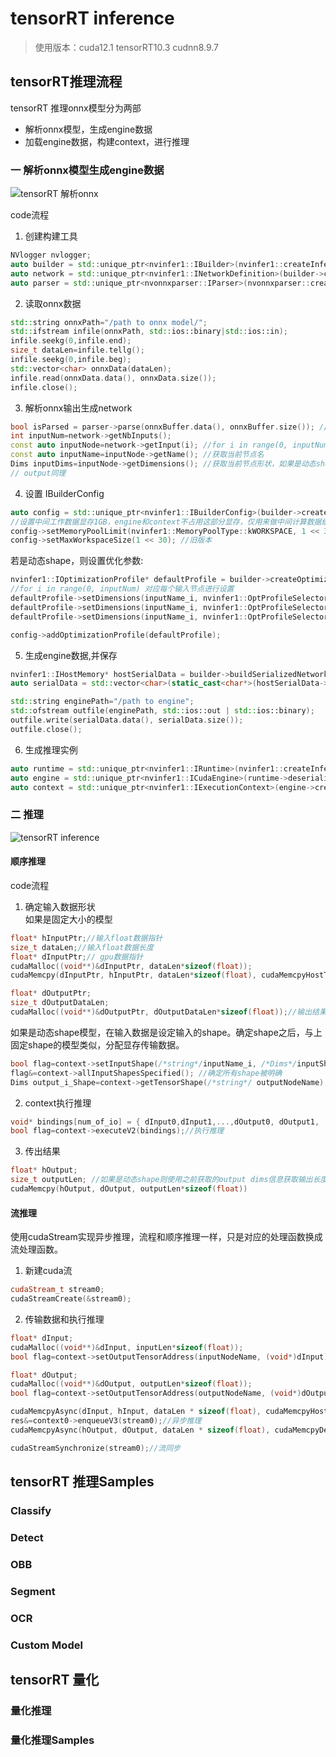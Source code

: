 # tensorRT inference  
> 使用版本：cuda12.1  tensorRT10.3  cudnn8.9.7

## tensorRT推理流程

tensorRT 推理onnx模型分为两部
- 解析onnx模型，生成engine数据
- 加载engine数据，构建context，进行推理

### 一 解析onnx模型生成engine数据

![](imgs/TensorRTParseOnnx.png "tensorRT 解析onnx") 

code流程  
1. 创建构建工具  
``` c++  
NVlogger nvlogger;
auto builder = std::unique_ptr<nvinfer1::IBuilder>(nvinfer1::createInferBuilder(nvlogger));
auto network = std::unique_ptr<nvinfer1::INetworkDefinition>(builder->createNetworkV2(1U<<static_cast<uint32_t>(nvinfer1::NetworkDefinitionCreationFlag::kEXPLICIT_BATCH)));//默认配置
auto parser = std::unique_ptr<nvonnxparser::IParser>(nvonnxparser::createParser(*network, nvlogger));
```  
2. 读取onnx数据
``` c++
std::string onnxPath="/path to onnx model/";
std::ifstream infile(onnxPath, std::ios::binary|std::ios::in);
infile.seekg(0,infile.end);
size_t dataLen=infile.tellg();
infile.seekg(0,infile.beg);
std::vector<char> onnxData(dataLen);
infile.read(onnxData.data(), onnxData.size());
infile.close();
```  
3. 解析onnx输出生成network  
``` c++
bool isParsed = parser->parse(onnxBuffer.data(), onnxBuffer.size()); //是否解析成功
int inputNum=network->getNbInputs();
const auto inputNode=network->getInput(i); //for i in range(0, inputNum)
const auto inputName=inputNode->getName(); //获取当前节点名
Dims inputDims=inputNode->getDimensions(); //获取当前节点形状，如果是动态shape，则对应维度为-1
// output同理
```  
4. 设置 IBuilderConfig  
``` c++
auto config = std::unique_ptr<nvinfer1::IBuilderConfig>(builder->createBuilderConfig());
//设置中间工作数据显存1GB，engine和context不占用这部分显存，仅用来做中间计算数据缓存。
config->setMemoryPoolLimit(nvinfer1::MemoryPoolType::kWORKSPACE, 1 << 30); //新版本
config->setMaxWorkspaceSize(1 << 30); //旧版本
``` 
若是动态shape，则设置优化参数:  
``` c++
nvinfer1::IOptimizationProfile* defaultProfile = builder->createOptimizationProfile();
//for i in range(0, inputNum) 对应每个输入节点进行设置
defaultProfile->setDimensions(inputName_i, nvinfer1::OptProfileSelector::kMIN, nvinfer1::Dims4(b0, c0, h0, w0));
defaultProfile->setDimensions(inputName_i, nvinfer1::OptProfileSelector::kOPT, nvinfer1::Dims4(b1, c1, h1, w1));
defaultProfile->setDimensions(inputName_i, nvinfer1::OptProfileSelector::kMAX, nvinfer1::Dims4(b2, c2, h2, w2));

config->addOptimizationProfile(defaultProfile);
```  
5. 生成engine数据,并保存
``` c++
nvinfer1::IHostMemory* hostSerialData = builder->buildSerializedNetwork(*network, *config);
auto serialData = std::vector<char>(static_cast<char*>(hostSerialData->data()), static_cast<char*>(hostSerialData->data()) + hostSerialData->size());

std::string enginePath="/path to engine";
std::ofstream outfile(enginePath, std::ios::out | std::ios::binary);
outfile.write(serialData.data(), serialData.size());
outfile.close();
```  
6. 生成推理实例
``` c++
auto runtime = std::unique_ptr<nvinfer1::IRuntime>(nvinfer1::createInferRuntime(nvlogger));
auto engine = std::unique_ptr<nvinfer1::ICudaEngine>(runtime->deserializeCudaEngine(hostSerialData->data(), hostSerialData->size()));
auto context = std::unique_ptr<nvinfer1::IExecutionContext>(engine->createExecutionContext());
```  

### 二 推理

![](imgs/tensorRTInfer.png "tensorRT inference") 

#### 顺序推理
code流程  

1. 确定输入数据形状  
如果是固定大小的模型  
``` c++
float* hInputPtr;//输入float数据指针
size_t dataLen;//输入float数据长度
float* dInputPtr;// gpu数据指针
cudaMalloc((void**)&dInputPtr, dataLen*sizeof(float));
cudaMemcpy(dInputPtr, hInputPtr, dataLen*sizeof(float), cudaMemcpyHostToDevice);

float* dOutputPtr;
size_t dOutputDataLen;
cudaMalloc((void**)&dOutputPtr, dOutputDataLen*sizeof(float));//输出结果
```  
如果是动态shape模型，在输入数据是设定输入的shape。确定shape之后，与上固定shape的模型类似，分配显存传输数据。
``` c++
bool flag=context->setInputShape(/*string*/inputName_i, /*Dims*/inputShape_i)
flag&=context->allInputShapesSpecified(); //确定所有shape被明确
Dims output_i_Shape=context->getTensorShape(/*string*/ outputNodeName);//获取输出形状，用于之后传输数据
```  

2. context执行推理  
```c++
void* bindings[num_of_io] = { dInput0,dInput1,...,dOutput0, dOutput1, ... };
bool flag=context->executeV2(bindings);//执行推理
```

3. 传出结果
```c++
float* hOutput;
size_t outputLen; //如果是动态shape则使用之前获取的output dims信息获取输出长度
cudaMemcpy(hOutput, dOutput, outputLen*sizeof(float))
```

#### 流推理
使用cudaStream实现异步推理，流程和顺序推理一样，只是对应的处理函数换成流处理函数。
1. 新建cuda流
```c++
cudaStream_t stream0;
cudaStreamCreate(&stream0);
```  

2. 传输数据和执行推理
```c++
float* dInput;
cudaMalloc((void**)&dInput, inputLen*sizeof(float));
bool flag=context->setOutputTensorAddress(inputNodeName, (void*)dInput);//设置输入数据地址，多个input则分别设置

float* dOutput;
cudaMalloc((void**)&dOutput, outputLen*sizeof(float));
bool flag=context->setOutputTensorAddress(outputNodeName, (void*)dOutput);//设置输出数据地址，多个output则分别设置

cudaMemcpyAsync(dInput, hInput, dataLen * sizeof(float), cudaMemcpyHostToDevice, stream0); //异步传输input数据
res&=context0->enqueueV3(stream0);//异步推理
cudaMemcpyAsync(hOutput, dOutput, dataLen * sizeof(float), cudaMemcpyDeviceToHost, stream0); //异步传输数据

cudaStreamSynchronize(stream0);//流同步
```

## tensorRT 推理Samples  

### Classify


### Detect


### OBB


### Segment


### OCR


### Custom Model


## tensorRT 量化

### 量化推理

### 量化推理Samples  